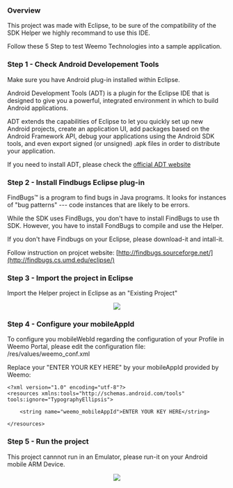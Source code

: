 ### Overview

This project was made with Eclipse, to be sure of the compatibility of the SDK Helper we highly recommand to use this IDE.   

Follow these 5 Step to test Weemo Technologies into a sample application.

### Step 1 - Check Android Developement Tools

Make sure you have Android plug-in installed within Eclipse.

Android Development Tools (ADT) is a plugin for the Eclipse IDE that is designed to give you a powerful, integrated environment in which to build Android applications.

ADT extends the capabilities of Eclipse to let you quickly set up new Android projects, create an application UI, add packages based on the Android Framework API, debug your applications using the Android SDK tools, and even export signed (or unsigned) .apk files in order to distribute your application.

If you need to install ADT, please check the [official ADT website](http://developer.android.com/sdk/installing/installing-adt.html)


### Step 2 - Install Findbugs Eclipse plug-in

FindBugs™ is a program to find bugs in Java programs. It looks for instances of "bug patterns" --- code instances that are likely to be errors.

While the SDK uses FindBugs, you don't have to install FindBugs to use th SDK. However, you have to install FondBugs to compile and use the Helper.

If you don't have Findbugs on your Eclipse, please download-it and intall-it. 

Follow instruction on projcet website:  [http://findbugs.sourceforge.net/](http://findbugs.cs.umd.edu/eclipse/)


### Step 3 - Import the project in Eclipse 

Import the Helper project in Eclipse as an "Existing Project"

<p align="center">
<img src="http://docs.weemo.com./img/android_build.png">

</p>

### Step 4 -  Configure your mobileAppId 

To configure you mobileWebId regarding the configuration of your Profile in Weemo Portal, please edit the configuration file: 
/res/values/weemo_conf.xml

Replace your "ENTER YOUR KEY HERE" by your mobileAppId provided by Weemo:

```
<?xml version="1.0" encoding="utf-8"?>
<resources xmlns:tools="http://schemas.android.com/tools" tools:ignore="TypographyEllipsis">

    <string name="weemo_mobileAppId">ENTER YOUR KEY HERE</string>
    
</resources>
```

### Step 5 - Run the project 

This project cannnot run in an Emulator, please run-it on your Android mobile ARM Device.

<p align="center">
<img src="http://docs.weemo.com/img/android_run.png">
</p>
